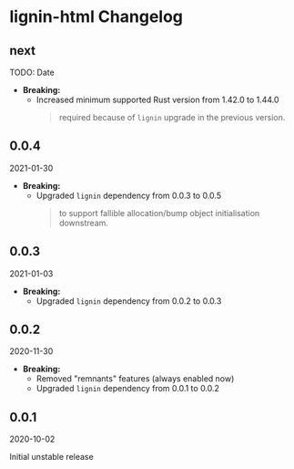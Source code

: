 # lignin-html Changelog

<!-- markdownlint-disable no-trailing-punctuation -->

## next

TODO: Date

* **Breaking:**
  * Increased minimum supported Rust version from 1.42.0 to 1.44.0
    > required because of `lignin` upgrade in the previous version.

## 0.0.4

2021-01-30

* **Breaking:**
  * Upgraded `lignin` dependency from 0.0.3 to 0.0.5
    > to support fallible allocation/bump object initialisation downstream.

## 0.0.3

2021-01-03

* **Breaking:**
  * Upgraded `lignin` dependency from 0.0.2 to 0.0.3

## 0.0.2

2020-11-30

* **Breaking:**
  * Removed "remnants" features (always enabled now)
  * Upgraded `lignin` dependency from 0.0.1 to 0.0.2

## 0.0.1

2020-10-02

Initial unstable release
